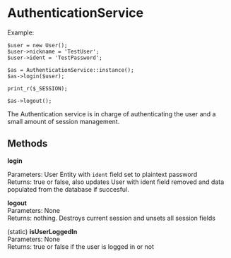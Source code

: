 AuthenticationService
========================================================================

Example:

	$user = new User();
	$user->nickname = 'TestUser';
	$user->ident = 'TestPassword';

	$as = AuthenticationService::instance();
	$as->login($user);

	print_r($_SESSION);

	$as->logout();

The Authentication service is in charge of authenticating the user and a 
small amount of session management. 

Methods
------------------------------------------------------------------------

**login**  

Parameters: User Entity with `ident` field set to plaintext password  
Returns: true or false, also updates User with ident field removed and 
data populated from the database if succesful.


**logout**  
Parameters: None  
Returns: nothing. Destroys current session and unsets all session fields


(static) **isUserLoggedIn**  
Parameters: None  
Returns: true or false if the user is logged in or not